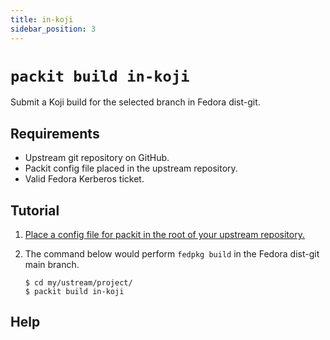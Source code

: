 ```yaml
---
title: in-koji
sidebar_position: 3
---
```


# `packit build in-koji`

Submit a Koji build for the selected branch in Fedora dist-git.

## Requirements

* Upstream git repository on GitHub.
* Packit config file placed in the upstream repository.
* Valid Fedora Kerberos ticket.


## Tutorial

1. [Place a config file for packit in the root of your upstream repository.](/docs/configuration/)

2. The command below would perform `fedpkg build` in the Fedora dist-git main branch.
    ```
    $ cd my/ustream/project/
    $ packit build in-koji
    ```

## Help


